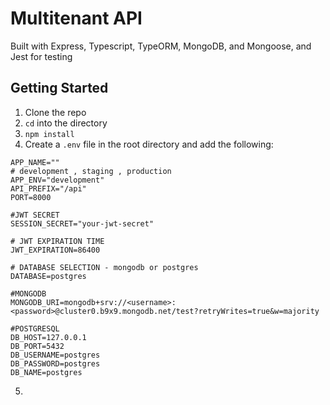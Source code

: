 # Multitenant API

Built with Express, Typescript, TypeORM,  MongoDB, and Mongoose, and Jest for testing

## Getting Started

1.    Clone the repo
2.    `cd` into the directory
3.    `npm install`
4.   Create a `.env` file in the root directory and add the following:

```
APP_NAME=""
# development , staging , production
APP_ENV="development"
API_PREFIX="/api"
PORT=8000

#JWT SECRET
SESSION_SECRET="your-jwt-secret"

# JWT EXPIRATION TIME
JWT_EXPIRATION=86400

# DATABASE SELECTION - mongodb or postgres
DATABASE=postgres

#MONGODB
MONGODB_URI=mongodb+srv://<username>:<password>@cluster0.b9x9.mongodb.net/test?retryWrites=true&w=majority

#POSTGRESQL
DB_HOST=127.0.0.1
DB_PORT=5432
DB_USERNAME=postgres
DB_PASSWORD=postgres
DB_NAME=postgres

```

5.